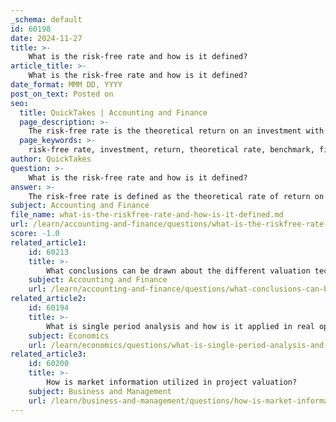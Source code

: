 ```yaml
---
_schema: default
id: 60198
date: 2024-11-27
title: >-
    What is the risk-free rate and how is it defined?
article_title: >-
    What is the risk-free rate and how is it defined?
date_format: MMM DD, YYYY
post_on_text: Posted on
seo:
  title: QuickTakes | Accounting and Finance
  page_description: >-
    The risk-free rate is the theoretical return on an investment with zero risk, crucial for financial modeling and investment comparisons.
  page_keywords: >-
    risk-free rate, investment, return, theoretical rate, benchmark, financial models, Capital Asset Pricing Model, government bonds, U.S. Treasuries, default risk, financial modeling, investing, valuations, minimum expected yield, zero risk
author: QuickTakes
question: >-
    What is the risk-free rate and how is it defined?
answer: >-
    The risk-free rate is defined as the theoretical rate of return on an investment that carries zero risk. It represents the return an investor would expect from an absolutely risk-free investment over a specific period of time. In practice, the risk-free rate serves as a benchmark for comparing the potential returns of different investments and is a critical component of various financial models, such as the Capital Asset Pricing Model (CAPM).\n\nTypically, the risk-free rate is associated with government bonds, particularly those issued by stable governments, such as U.S. Treasuries, which are considered to have negligible default risk. The risk-free rate is important in financial modeling, investing, and valuations, as it provides a baseline rate against which the returns of riskier investments can be measured. \n\nIn summary, the risk-free rate is a fundamental concept in finance, representing the minimum expected yield that investors should demand for taking on little or no risk.
subject: Accounting and Finance
file_name: what-is-the-riskfree-rate-and-how-is-it-defined.md
url: /learn/accounting-and-finance/questions/what-is-the-riskfree-rate-and-how-is-it-defined
score: -1.0
related_article1:
    id: 60213
    title: >-
        What conclusions can be drawn about the different valuation techniques?
    subject: Accounting and Finance
    url: /learn/accounting-and-finance/questions/what-conclusions-can-be-drawn-about-the-different-valuation-techniques
related_article2:
    id: 60194
    title: >-
        What is single period analysis and how is it applied in real options?
    subject: Economics
    url: /learn/economics/questions/what-is-single-period-analysis-and-how-is-it-applied-in-real-options
related_article3:
    id: 60200
    title: >-
        How is market information utilized in project valuation?
    subject: Business and Management
    url: /learn/business-and-management/questions/how-is-market-information-utilized-in-project-valuation
---
```


&nbsp;
